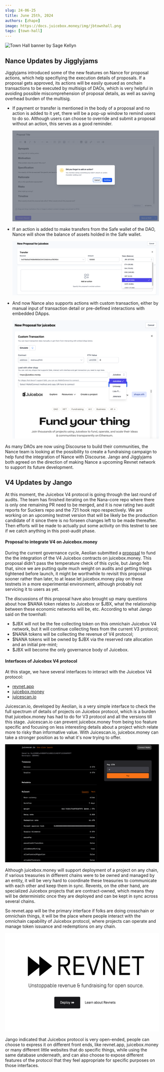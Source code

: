 ```yaml
---
slug: 24-06-25
title: June 25th, 2024
authors: [zhape]
image: https://docs.juicebox.money/img/jbtownhall.png
tags: [town-hall]
---
```


![Town Hall banner by Sage Kellyn](https://docs.juicebox.money/img/jbtownhall.png)

## Nance Updates by Jigglyjams

Jigglyjams introduced some of the new features on Nance for proposal actions, which help specifiying the execution details of proposals. If a proposal gets approved, its actions will be easily queued as onchain transactions to be executed by multisigs of DAOs, which is very helpful in avoiding possible miscomprehension of proposal details, as well as saving overhead burden of the multisig.

- If payment or transfer is mentioned in the body of a proposal and no action is added to it yet, there will be a pop-up window to remind users to do so. Although users can choose to override and submit a proposal without an action, this serves as a good reminder.

  ![pop-up to remind an action](action_reminder.png)

- If an action is added to make transfers from the Safe wallet of the DAO, Nance will show the balance of assets holded in the Safe wallet.

  ![show the balalce of multisig assets](balance_multisig.png)

- And now Nance also supports actions with custom transaction, either by manual input of transaction detail or pre-defined interactions with embedded DApps.

  ![Custom transaction with embedded dApps](custom_transaction.png)



As many DAOs are now using Discourse to build their communities, the Nance team is looking at the possibility to create a fundraising campaign to help fund the integration of Nance with Discourse. Jango and Jigglyjams both agreed on the direction of making Nance a upcoming Revnet network to support its future development. 

## V4 Updates by Jango

At this moment, the Juicebox V4 protocol is going through the last round of audits. The team has finished iterating on the Nana-core repo where there is only one remaining PR need to be merged, and it is now rating two audit reports for Suckers repo and the 721 hook repo respectively. We are working on an upcoming testnet version that will be likely be the production candidate of it since there is no forseen changes left to be made thereafter. Then efforts will be made to actually put some activity on this testnet to see if we catch anything in this post-audit phase.

#### Proposal to integrate V4 on Juicebox.money

During the current governance cycle, Aeolian submitted a [proposal](https://nance.app/s/juicebox/498) to fund the the integration of the V4 Juicebox contracts on juicebox.money. This proposal didn't pass the temperature check of this cycle, but Jango felt that, since we are putting quite much weight on audits and getting things tightened before launch,  it might be worthwhile to revisit this proposal sooner rather than later, to at lease let juicebox.money play on these testnets in a more experimental environment, although probably not servicing it to users as yet.

The discussions of this proposal have also brought up many questions about how $NANA token relates to Juicebox or $JBX, what the relationship between these economic networks will be, etc. According to what Jango said on the townhall:

- $JBX will not be the fee collecting token on this omnichain Juicebox V4 network, but it will continue collecting fees from the current V3 protocol;
- $NANA tokens will be collecting the revenue of V4 protocol;
- $NANA tokens will be owned by $JBX via the reserved rate allocation and an initial pre-mint;
- $JBX will become the only governance body of Juicebox.

#### Interfaces of Juicebox V4 protocol

At this stage, we have several interfaces to interact with the Juicebox V4 protocol:

- [revnet.app](https://www.revnet.app/)
- [juicebox.money](https://juicebox.money/)
- [juicescan.io](https://www.juicescan.io/p/1)

Juicescan.io, developed by Aeolian, is a very simple interface to check the full spectrum of details of projects on Juicebox protocol, which is a burden that juicebox.money has had to do for V3 protocol and all the versions till this stage. Juicescan.io can prevent juicebox.money from being too feature specific and focusing on less interesting details about a project which relate more to risky than informative value. With Juicescan.io, juicebox.money can take a stronger position as to what it's now trying to offer. 

![Homepage of juicescan.io](juicescan_io.png)

Although juicebox.money will support deployment of a project on any chain, if various treasuries in different chains were to be owned and managed by an entity, it will be very hard to coordinate these treasuries to communicate with each other and keep them in sync. Revents, on the other hand, are specialized Juicebox projects that are contract-owned, which means they will be deterministic once they are deployed and can be kept in sync across several chains.

So revnet.app will be the primary interface if folks are doing crosschain or omnichain things, it will be the place where people interact with the omnichain capability of Juicebox protocol, where projects can operate and manage token issuance and redemptions on any chain. 

![Homepage of revnet.app](revnet_app.png)

Jango indicated that Juicebox protocol is very open-ended, people can choose to express it on different front ends, like revnet.app, juicebox.money or many different little websites that do specific things, while using the same database underneath, and can also choose to expose different features of the protocol that they feel appropriate for specific purposes on those interfaces. 









